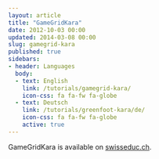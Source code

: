 ```yaml
---
layout: article
title: "GameGridKara"
date: 2012-10-03 00:00
updated: 2014-03-08 00:00
slug: gamegrid-kara
published: true
sidebars:
- header: Languages
  body:
  - text: English
    link: /tutorials/gamegrid-kara/
    icon-css: fa fa-fw fa-globe
  - text: Deutsch
    link: /tutorials/greenfoot-kara/de/
    icon-css: fa fa-fw fa-globe
    active: true
---
```


GameGridKara is available on [swisseduc.ch](http://swisseduc.ch/informatik/karatojava/gamegridkara/gamegridkara-english.html).
